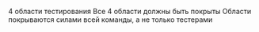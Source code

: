 4 области тестирования
Все 4 области должны быть покрыты
Области покрываются силами всей команды, а не только тестерами
